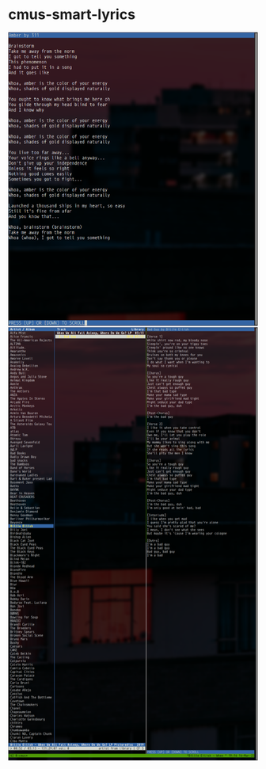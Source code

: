 # cmus-smart-lyrics

![Alt text](/img/standalone.png?raw=true "Standalone")
![Alt text](/img/tmux.png?raw=true "Standalone")
